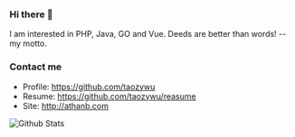 ### Hi there 👋


I am interested in PHP, Java, GO and Vue. Deeds are better than words! -- my motto.

### Contact me

- Profile: <https://github.com/taozywu>
- Resume: <https://github.com/taozywu/reasume>
- Site: <http://athanb.com>

![Github Stats](https://github-readme-stats.vercel.app/api?username=taozywu&show_icons=true&theme=dark&count_private=true)
